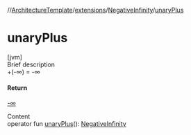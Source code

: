 //[ArchitectureTemplate](../../index.md)/[extensions](../index.md)/[NegativeInfinity](index.md)/[unaryPlus](unary-plus.md)



# unaryPlus  
[jvm]  
Brief description  
+(-∞) = -∞  
  


#### Return  
[-∞](index.md)  
  
  
Content  
operator fun [unaryPlus](unary-plus.md)(): [NegativeInfinity](index.md)  



